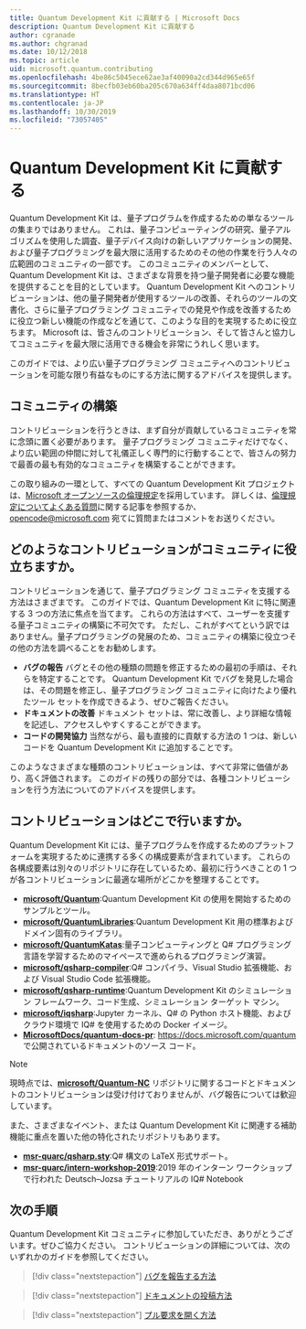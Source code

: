 ```yaml
---
title: Quantum Development Kit に貢献する | Microsoft Docs
description: Quantum Development Kit に貢献する
author: cgranade
ms.author: chgranad
ms.date: 10/12/2018
ms.topic: article
uid: microsoft.quantum.contributing
ms.openlocfilehash: 4be86c5045ece62ae3af40090a2cd344d965e65f
ms.sourcegitcommit: 8becfb03eb60ba205c670a634ff4daa8071bcd06
ms.translationtype: HT
ms.contentlocale: ja-JP
ms.lasthandoff: 10/30/2019
ms.locfileid: "73057405"
---
```

# <a name="contributing-to-the-quantum-development-kit"></a>Quantum Development Kit に貢献する #

Quantum Development Kit は、量子プログラムを作成するための単なるツールの集まりではありません。
これは、量子コンピューティングの研究、量子アルゴリズムを使用した調査、量子デバイス向けの新しいアプリケーションの開発、および量子プログラミングを最大限に活用するためのその他の作業を行う人々の広範囲のコミュニティの一部です。
このコミュニティのメンバーとして、Quantum Development Kit は、さまざまな背景を持つ量子開発者に必要な機能を提供することを目的としています。
Quantum Development Kit へのコントリビューションは、他の量子開発者が使用するツールの改善、それらのツールの文書化、さらに量子プログラミング コミュニティでの発見や作成を改善するために役立つ新しい機能の作成などを通じて、このような目的を実現するために役立ちます。
Microsoft は、皆さんのコントリビューション、そして皆さんと協力してコミュニティを最大限に活用できる機会を非常にうれしく思います。

このガイドでは、より広い量子プログラミング コミュニティへのコントリビューションを可能な限り有益なものにする方法に関するアドバイスを提供します。

## <a name="building-community"></a>コミュニティの構築 ##

コントリビューションを行うときは、まず自分が貢献しているコミュニティを常に念頭に置く必要があります。
量子プログラミング コミュニティだけでなく、より広い範囲の仲間に対して礼儀正しく専門的に行動することで、皆さんの努力で最善の最も有効的なコミュニティを構築することができます。

この取り組みの一環として、すべての Quantum Development Kit プロジェクトは、[Microsoft オープンソースの倫理規定](https://opensource.microsoft.com/codeofconduct/)を採用しています。
詳しくは、[倫理規定についてよくある質問](https://opensource.microsoft.com/codeofconduct/faq/)に関する記事を参照するか、[opencode@microsoft.com](mailto:opencode@microsoft.com) 宛てに質問またはコメントをお送りください。

## <a name="what-kinds-of-contributions-help-the-community"></a>どのようなコントリビューションがコミュニティに役立ちますか。 ##

コントリビューションを通じて、量子プログラミング コミュニティを支援する方法はさまざまです。
このガイドでは、Quantum Development Kit に特に関連する 3 つの方法に焦点を当てます。
これらの方法はすべて、ユーザーを支援する量子コミュニティの構築に不可欠です。
ただし、これがすべてという訳ではありません。量子プログラミングの発展のため、コミュニティの構築に役立つその他の方法を調べることをお勧めします。

- **バグの報告** バグとその他の種類の問題を修正するための最初の手順は、それらを特定することです。 Quantum Development Kit でバグを発見した場合は、その問題を修正し、量子プログラミング コミュニティに向けたより優れたツール セットを作成できるよう、ぜひご報告ください。
- **ドキュメントの改善** ドキュメント セットは、常に改善し、より詳細な情報を記述し、アクセスしやすくすることができます。
- **コードの開発協力** 当然ながら、最も直接的に貢献する方法の 1 つは、新しいコードを Quantum Development Kit に追加することです。

このようなさまざまな種類のコントリビューションは、すべて非常に価値があり、高く評価されます。
このガイドの残りの部分では、各種コントリビューションを行う方法についてのアドバイスを提供します。

## <a name="where-do-contributions-go"></a>コントリビューションはどこで行いますか。 ##

Quantum Development Kit には、量子プログラムを作成するためのプラットフォームを実現するために連携する多くの構成要素が含まれています。
これらの各構成要素は別々のリポジトリに存在しているため、最初に行うべきことの 1 つが各コントリビューションに最適な場所がどこかを整理することです。

- [**microsoft/Quantum**](https://github.com/Microsoft/Quantum):Quantum Development Kit の使用を開始するためのサンプルとツール。
- [**microsoft/QuantumLibraries**](https://github.com/Microsoft/QuantumLibraries):Quantum Development Kit 用の標準およびドメイン固有のライブラリ。
- [**microsoft/QuantumKatas**](https://github.com/Microsoft/QuantumKatas):量子コンピューティングと Q# プログラミング言語を学習するためのマイペースで進められるプログラミング演習。
- [**microsoft/qsharp-compiler**](https://github.com/microsoft/qsharp-compiler):Q# コンパイラ、Visual Studio 拡張機能、および Visual Studio Code 拡張機能。
- [**microsoft/qsharp-runtime**](https://github.com/microsoft/qsharp-runtime):Quantum Development Kit のシミュレーション フレームワーク、コード生成、シミュレーション ターゲット マシン。
- [**microsoft/iqsharp**](https://github.com/microsoft/iqsharp):Jupyter カーネル、Q# の Python ホスト機能、およびクラウド環境で IQ# を使用するための Docker イメージ。
- [**MicrosoftDocs/quantum-docs-pr**](https://github.com/MicrosoftDocs/quantum-docs-pr): https://docs.microsoft.com/quantum で公開されているドキュメントのソース コード。

> [!NOTE]
> 現時点では、[**microsoft/Quantum-NC**](https://github.com/microsoft/Quantum-NC) リポジトリに関するコードとドキュメントのコントリビューションは受け付けておりませんが、バグ報告については歓迎しています。

また、さまざまなイベント、または Quantum Development Kit に関連する補助機能に重点を置いた他の特化されたリポジトリもあります。

- [**msr-quarc/qsharp.sty**](https://github.com/msr-quarc/qsharp.sty):Q# 構文の LaTeX 形式サポート。
- [**msr-quarc/intern-workshop-2019**](https://github.com/msr-quarc/intern-workshop-2019):2019 年のインターン ワークショップで行われた Deutsch–Jozsa チュートリアルの IQ# Notebook

## <a name="next-steps"></a>次の手順 ##

Quantum Development Kit コミュニティに参加していただき、ありがとうございます。ぜひご協力ください。
コントリビューションの詳細については、次のいずれかのガイドを参照してください。

> [!div class="nextstepaction"]
> [バグを報告する方法](xref:microsoft.quantum.contributing.reporting)

> [!div class="nextstepaction"]
> [ドキュメントの投稿方法](xref:microsoft.quantum.contributing.docs)

> [!div class="nextstepaction"]
> [プル要求を開く方法](xref:microsoft.quantum.contributing.pulls)

